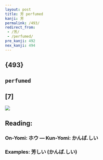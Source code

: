 ```yaml
---
layout: post
title: 芳 perfumed
kanji: 芳
permalink: /493/
redirect_from:
 - /芳/
 - /perfumed/
pre_kanji: 492
nex_kanji: 494
---
```


## {493}

## `perfumed`

## [7]

<div class="stroke"><img src="E88AB3.png" /></div>

## Reading:

### On-Yomi: ホウ &mdash; Kun-Yomi: かんば.しい

### Examples: 芳しい (かんば.しい)
